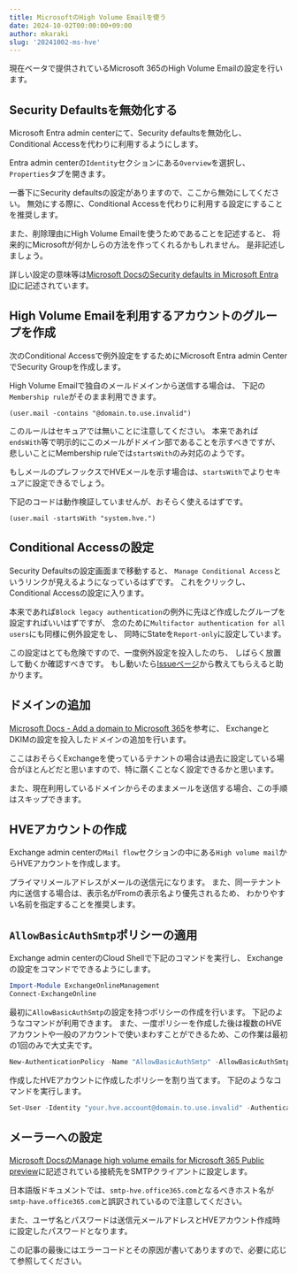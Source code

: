 ```yaml
---
title: MicrosoftのHigh Volume Emailを使う
date: 2024-10-02T00:00:00+09:00
author: mkaraki
slug: '20241002-ms-hve'
---
```


現在ベータで提供されているMicrosoft 365のHigh Volume Emailの設定を行います。

## Security Defaultsを無効化する

Microsoft Entra admin centerにて、Security defaultsを無効化し、
Conditional Accessを代わりに利用するようにします。

Entra admin centerの`Identity`セクションにある`Overview`を選択し、
`Properties`タブを開きます。

一番下にSecurity defaultsの設定がありますので、ここから無効にしてください。
無効にする際に、Conditional Accessを代わりに利用する設定にすることを推奨します。

また、削除理由にHigh Volume Emailを使うためであることを記述すると、
将来的にMicrosoftが何かしらの方法を作ってくれるかもしれません。
是非記述しましょう。

詳しい設定の意味等は[Microsoft DocsのSecurity defaults in Microsoft Entra ID](https://learn.microsoft.com/en-us/entra/fundamentals/security-defaults)に記述されています。

## High Volume Emailを利用するアカウントのグループを作成

次のConditional Accessで例外設定をするためにMicrosoft Entra admin CenterでSecurity Groupを作成します。

High Volume Emailで独自のメールドメインから送信する場合は、
下記の`Membership rule`がそのまま利用できます。

```
(user.mail -contains "@domain.to.use.invalid")
```

このルールはセキュアでは無いことに注意してください。
本来であれば`endsWith`等で明示的にこのメールがドメイン部であることを示すべきですが、
悲しいことにMembership ruleでは`startsWith`のみ対応のようです。

もしメールのプレフックスでHVEメールを示す場合は、`startsWith`でよりセキュアに設定できるでしょう。

下記のコードは動作検証していませんが、おそらく使えるはずです。

```
(user.mail -startsWith "system.hve.")
```

## Conditional Accessの設定

Security Defaultsの設定画面まで移動すると、
`Manage Conditional Access`というリンクが見えるようになっているはずです。
これをクリックし、Conditional Accessの設定に入ります。

本来であれば`Block legacy authentication`の例外に先ほど作成したグループを設定すればいいはずですが、
念のために`Multifactor authentication for all users`にも同様に例外設定をし、
同時にStateを`Report-only`に設定しています。

この設定はとても危険ですので、一度例外設定を投入したのち、
しばらく放置して動くか確認すべきです。
もし動いたら[Issueページ](https://github.com/mkaraki/blog/issues)から教えてもらえると助かります。

## ドメインの追加

[Microsoft Docs - Add a domain to Microsoft 365](https://learn.microsoft.com/en-us/microsoft-365/admin/setup/add-domain?view=o365-worldwide)を参考に、
ExchangeとDKIMの設定を投入したドメインの追加を行います。

ここはおそらくExchangeを使っているテナントの場合は過去に設定している場合がほとんどだと思いますので、特に躓くことなく設定できるかと思います。

また、現在利用しているドメインからそのままメールを送信する場合、この手順はスキップできます。

## HVEアカウントの作成

Exchange admin centerの`Mail flow`セクションの中にある`High volume mail`からHVEアカウントを作成します。

プライマリメールアドレスがメールの送信元になります。
また、同一テナント内に送信する場合は、表示名がFromの表示名より優先されるため、
わかりやすい名前を指定することを推奨します。

## `AllowBasicAuthSmtp`ポリシーの適用

Exchange admin centerのCloud Shellで下記のコマンドを実行し、
Exchangeの設定をコマンドでできるようにします。

```powershell
Import-Module ExchangeOnlineManagement
Connect-ExchangeOnline
```

最初に`AllowBasicAuthSmtp`の設定を持つポリシーの作成を行います。
下記のようなコマンドが利用できます。
また、一度ポリシーを作成した後は複数のHVEアカウントや一般のアカウントで使いまわすことができるため、この作業は最初の1回のみで大丈夫です。

```powershell
New-AuthenticationPolicy -Name "AllowBasicAuthSmtp" -AllowBasicAuthSmtp
```

作成したHVEアカウントに作成したポリシーを割り当てます。
下記のようなコマンドを実行します。

```powershell
Set-User -Identity "your.hve.account@domain.to.use.invalid" -AuthenticationPolicy "AllowBasicAuthSmtp"
```

## メーラーへの設定

[Microsoft DocsのManage high volume emails for Microsoft 365 Public preview](https://learn.microsoft.com/en-us/exchange/mail-flow-best-practices/high-volume-mails-m365#i-set-up-my-printer-or-lob-app-for-hve-but-it-still-cant-send-email)に記述されている接続先をSMTPクライアントに設定します。

日本語版ドキュメントでは、`smtp-hve.office365.com`となるべきホスト名が`smtp-have.office365.com`と誤訳されているので注意してください。

また、ユーザ名とパスワードは送信元メールアドレスとHVEアカウント作成時に設定したパスワードとなります。

この記事の最後にはエラーコードとその原因が書いてありますので、必要に応じて参照してください。
